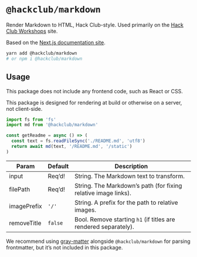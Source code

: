 # `@hackclub/markdown`

Render Markdown to HTML, Hack Club-style. Used primarily on the [Hack Club Workshops](https://hackclub.com/workshops/) site.

Based on the [Next.js documentation site](https://github.com/zeit/next-site/pull/473/files#diff-879732a0915babd1688248ad1144c2d4).

```sh
yarn add @hackclub/markdown
# or npm i @hackclub/markdown
```

## Usage

This package does not include any frontend code, such as React or CSS.

This package is designed for rendering at build or otherwise on a server, not client-side.

```js
import fs from 'fs'
import md from '@hackclub/markdown'

const getReadme = async () => (
  const text = fs.readFileSync('./README.md', 'utf8')
  return await md(text, '/README.md', '/static')
)
```

| Param       | Default | Description                                                     |
| ----------- | ------- | --------------------------------------------------------------- |
| input       | Req’d!  | String. The Markdown text to transform.                         |
| filePath    | Req’d!  | String. The Markdown’s path (for fixing relative image links).  |
| imagePrefix | `'/'`   | String. A prefix for the path to relative images.               |
| removeTitle | `false` | Bool. Remove starting `h1` (if titles are rendered separately). |

We recommend using [gray-matter](https://npm.im/gray-matter) alongside `@hackclub/markdown` for parsing frontmatter, but it’s not included in this package.

